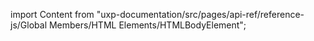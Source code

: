 
import Content from "uxp-documentation/src/pages/api-ref/reference-js/Global Members/HTML Elements/HTMLBodyElement";

<Content query="product=xd"/>
